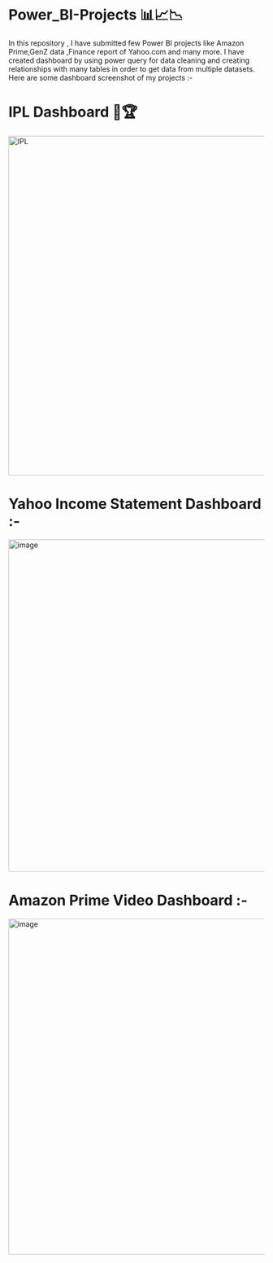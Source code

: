 # Power_BI-Projects 📊📈📉
In this repository , I have submitted few Power BI projects like Amazon Prime,GenZ data ,Finance report of Yahoo.com and many more. 
I have created dashboard by using power query for data cleaning and creating relationships with many tables in order to get data from multiple datasets. 
Here are some dashboard screenshot of my projects :-  
# IPL Dashboard 🏏🏆
<img width="667" alt="IPL" src="https://github.com/tripathy406/Power_BI-Projects/assets/141568396/d6ebef4f-7f3d-45dd-9a69-c732e9a52f5a">

# Yahoo Income Statement Dashboard :- 
<img width="653" alt="image" src="https://github.com/tripathy406/Power_BI-Projects/assets/141568396/e5090750-a30c-476a-aa35-68c75c218c28"> 

# Amazon Prime Video Dashboard :- 
<img width="660" alt="image" src="https://github.com/tripathy406/Power_BI-Projects/assets/141568396/3bb9c088-c102-4f23-b274-9e01ca38476e"> 



